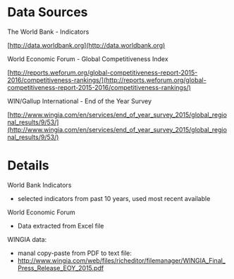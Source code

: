 Data Sources
===============================================================================
The World Bank - Indicators

[http://data.worldbank.org](http://data.worldbank.org)

World Economic Forum - Global Competitiveness Index

[http://reports.weforum.org/global-competitiveness-report-2015-2016/competitiveness-rankings/](http://reports.weforum.org/global-competitiveness-report-2015-2016/competitiveness-rankings/)

WIN/Gallup International - End of the Year Survey

[http://www.wingia.com/en/services/end_of_year_survey_2015/global_regional_results/9/53/](http://www.wingia.com/en/services/end_of_year_survey_2015/global_regional_results/9/53/)



Details
===============================================================================

World Bank Indicators

* selected indicators from past 10 years, used most recent available


World Economic Forum

* Data extracted from Excel file

WINGIA data:

* manal copy-paste from PDF to text file:
* http://www.wingia.com/web/files/richeditor/filemanager/WINGIA_Final_Press_Release_EOY_2015.pdf

